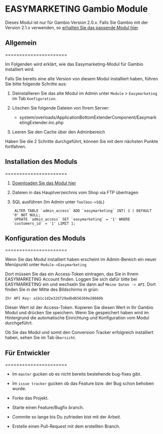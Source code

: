 # EASYMARKETING Gambio Module

Dieses Modul ist nur für Gambio Version 2.0.x.
Falls Sie Gambio mit der Version 2.1.x verwenden, so [erhalten Sie das passende Modul hier](https://github.com/EASYMARKETING/gambio/tree/v2.1.x).

## Allgemein
======================

Im Folgenden wird erklärt, wie das Easymarketing-Modul für Gambio installiert wird.

Falls Sie bereits eine alte Version von diesem Modul installiert haben, führen Sie bitte folgende Schritte aus:

1. Deinstallieren Sie das alte Modul im Admin unter `Module` > `Easymarketing` im Tab `Konfiguration`.

2. Löschen Sie folgende Dateien von Ihrem Server:
   - system/overloads/ApplicationBottomExtenderComponent/EasymarketingExtender.inc.php

3. Leeren Sie den Cache über den Adminbereich

Haben Sie die 2 Schritte durchgeführt, können Sie mit dem nächsten Punkte fortfahren.

## Installation des Moduls
======================

1. [Downloaden Sie das Modul hier](https://github.com/EASYMARKETING/gambio/archive/v2.0.x.zip)

2. Dateien in das Hauptverzeichnis vom Shop via FTP übertragen

3. SQL ausführen (Im Admin unter `Toolbox->SQL`)

		ALTER TABLE `admin_access` ADD `easymarketing` INT( 1 ) DEFAULT '0' NOT NULL;
		UPDATE `admin_access` SET `easymarketing` = '1' WHERE `customers_id` = '1' LIMIT 1;

## Konfiguration des Moduls
======================

Wenn Sie das Modul installiert haben erscheint im Admin-Bereich ein neuer Menüpunkt unter `Module->Easymarketing`

Dort müssen Sie das ein Access-Token eintragen, das Sie in Ihrem EASYMARKETING Account finden. Loggen Sie sich dafür bitte bei EASYMARKETING ein und wechseln Sie dann auf `Meine Daten -> API`. Dort finden Sie in der Mitte des Bildschirms in grün: 

`Ihr API Key: a1b1c1d2e32d729adbd656369e28668b`

Dieser Wert ist der Access-Token. Kopieren Sie diesen Wert in Ihr Gambio Modul und drücken Sie speichern. Wenn Sie gespeichert haben wird im Hintergrund die automatische Einrichtung und Konfiguration vom Modul durchgeführt.

Ob Sie das Modul und somit den Conversion Tracker erfolgreich installiert haben, sehen Sie im Tab `Übersicht`.

## Für Entwickler
======================

* Im `master` gucken ob es nicht bereits bestehende bug-fixes gibt.

* Im `issue tracker` gucken ob das Feature bzw. der Bug schon behoben wurde.

* Forke das Projekt.

* Starte einen Feature/Bugfix branch.

* Commite so lange bis Du zufrieden bist mit der Arbeit.

* Erstelle einen Pull-Request mit dem erstellten Branch.
